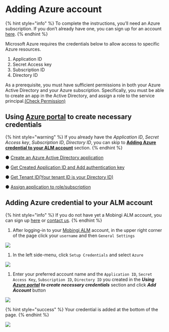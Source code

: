 # Adding Azure account

{% hint style="info" %}
To complete the instructions, you’ll need an Azure subscription. If you don’t already have one, you can sign up for an account [here](https://azure.microsoft.com/ja-jp/).
{% endhint %}

Microsoft Azure requires the credentials below to allow access to specific Azure resources.

1. Application ID
2. Secret Access key
3. Subscription ID
4. Directory ID

As a prerequisite, you must have sufficient permissions in both your Azure Active Directory and your Azure subscription. Specifically, you must be able to create an app in the Active Directory, and assign a role to the service principal.[\(Check Permission\)](https://docs.microsoft.com/en-us/azure/azure-resource-manager/resource-group-create-service-principal-portal#required-permissions)

## Using [Azure portal](https://portal.azure.com)  to create necessary credentials

{% hint style="warning" %}
If you already have the _Application ID_, _Secret Access key_, _Subscription ID_, _Directory ID_, you can skip to [**Adding Azure credential to your ALM account**](adding-azure-account.md#adding-azure-credential-to-your-alm-account) section.
{% endhint %}

● [Create an Azure Active Directory application](https://docs.microsoft.com/en-us/azure/azure-resource-manager/resource-group-create-service-principal-portal#create-an-azure-active-directory-application)

● [Get Created Application ID and Add authentication key](https://docs.microsoft.com/en-us/azure/azure-resource-manager/resource-group-create-service-principal-portal#create-an-azure-active-directory-application)

● [Get Tenant ID\(Your tenant ID is your Directory ID\)](https://docs.microsoft.com/en-us/azure/azure-resource-manager/resource-group-create-service-principal-portal#get-tenant-id)

● [Assign application to role/subscription](https://docs.microsoft.com/en-us/azure/azure-resource-manager/resource-group-create-service-principal-portal#assign-application-to-role)

## Adding Azure credential to your ALM account

{% hint style="info" %}
If you do not have yet a Mobingi ALM account, you can sign up [here](https://mobingi.com/products/alm/pricing?hsCtaTracking=83291ee6-f70a-486a-909c-ed2bcca0629b|7cb2af36-bc9f-49f1-8e3f-f3848b2c5295) or [contact us](https://pages.mobingi.com/form-general?hsCtaTracking=0f1d2eb6-a1fc-4c4b-ab8e-934ffd3e8e94|504bc5ea-bcd0-4ae1-ba28-a6ec174cb93a).
{% endhint %}

1. After logging-in to your [Mobingi ALM](https://alm.mobingi.com/login) account, in the upper right corner of the page click your `username` and then `General Settings`

![](../.gitbook/assets/screen-shot-2018-06-11-at-17.10.0_box.png)

1. In the left side-menu, click `Setup Credentials` and select `Azure`

![](../.gitbook/assets/screen-shot-2018-06-11-at-17.13.27_box2.png)

1. Enter your preferred account name and the `Application ID`, `Secret Access Key`, `Subscription ID`, `Directory ID` you created in the _**Using**_ [_**Azure portal**_](https://portal.azure.com) _**to create necessary credentials**_ section and click _**Add Account**_ button

![](../.gitbook/assets/screen-shot-2018-06-11-at-17.16.53box3.png)

{% hint style="success" %}
Your credential is added at the bottom of the page.
{% endhint %}

![](../.gitbook/assets/screen-shot-2018-06-11-at-17.30.11.png)

